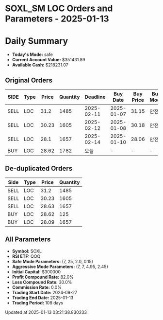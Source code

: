 # SOXL_SM LOC Orders and Parameters - 2025-01-13

# Daily Summary

- **Today's Mode:** safe
- **Current Account Value:** $351431.89
- **Available Cash:** $218231.07

## Original Orders

| SIDE | Type | Price | Quantity | Deadline | Buy Date | Buy Price | Buy Mode |
|------|------|-------|----------|----------|----------|-----------|----------|
| SELL | LOC | 31.2 | 1485 | 2025-02-11 | 2025-01-07 | 31.15 | 안전 |
| SELL | LOC | 30.23 | 1605 | 2025-02-12 | 2025-01-08 | 30.18 | 안전 |
| SELL | LOC | 28.1 | 1657 | 2025-02-14 | 2025-01-10 | 28.06 | 안전 |
| BUY | LOC | 28.62 | 1782 | 오늘 | - | - | - |

## De-duplicated Orders

| Side | Type | Price | Quantity |
|------|------|-------|----------|
| SELL | LOC | 31.2 | 1485 |
| SELL | LOC | 30.23 | 1605 |
| SELL | LOC | 28.63 | 1657 |
| BUY | LOC | 28.62 | 125 |
| BUY | LOC | 28.09 | 1657 |

## All Parameters

- **Symbol:** SOXL
- **RSI ETF:** QQQ
- **Safe Mode Parameters:** (7, 25, 2.0, 0.15)
- **Aggressive Mode Parameters:** (7, 7, 4.95, 2.45)
- **Initial Capital:** $300000
- **Profit Compound Rate:** 82.0%
- **Loss Compound Rate:** 30.0%
- **Commission Rate:** 0.0%
- **Trading Start Date:** 2024-09-27
- **Trading End Date:** 2025-01-13
- **Trading Period:** 108 days

Updated at 2025-01-13 03:21:38.830233
